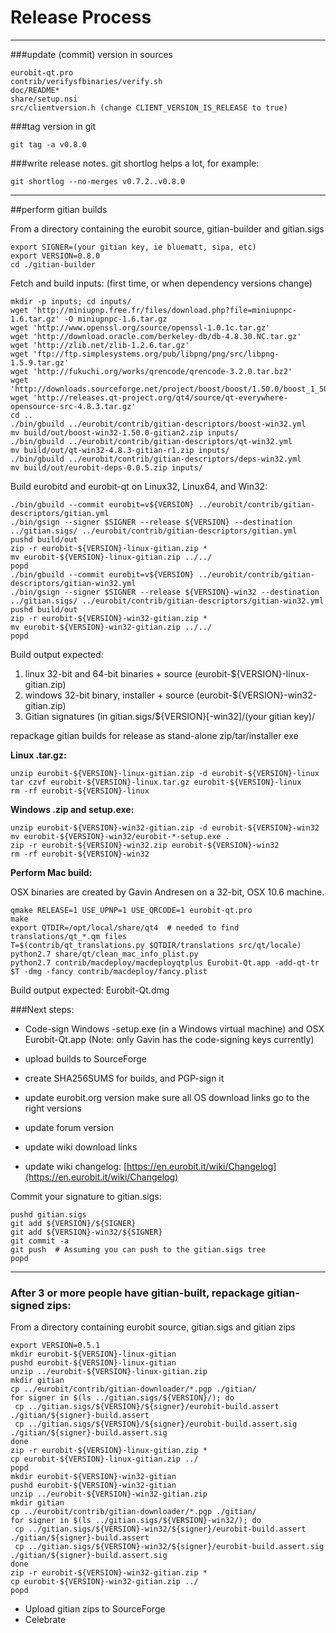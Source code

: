 Release Process
====================

* * *

###update (commit) version in sources


	eurobit-qt.pro
	contrib/verifysfbinaries/verify.sh
	doc/README*
	share/setup.nsi
	src/clientversion.h (change CLIENT_VERSION_IS_RELEASE to true)

###tag version in git

	git tag -a v0.8.0

###write release notes. git shortlog helps a lot, for example:

	git shortlog --no-merges v0.7.2..v0.8.0

* * *

##perform gitian builds

 From a directory containing the eurobit source, gitian-builder and gitian.sigs
  
	export SIGNER=(your gitian key, ie bluematt, sipa, etc)
	export VERSION=0.8.0
	cd ./gitian-builder

 Fetch and build inputs: (first time, or when dependency versions change)

	mkdir -p inputs; cd inputs/
	wget 'http://miniupnp.free.fr/files/download.php?file=miniupnpc-1.6.tar.gz' -O miniupnpc-1.6.tar.gz
	wget 'http://www.openssl.org/source/openssl-1.0.1c.tar.gz'
	wget 'http://download.oracle.com/berkeley-db/db-4.8.30.NC.tar.gz'
	wget 'http://zlib.net/zlib-1.2.6.tar.gz'
	wget 'ftp://ftp.simplesystems.org/pub/libpng/png/src/libpng-1.5.9.tar.gz'
	wget 'http://fukuchi.org/works/qrencode/qrencode-3.2.0.tar.bz2'
	wget 'http://downloads.sourceforge.net/project/boost/boost/1.50.0/boost_1_50_0.tar.bz2'
	wget 'http://releases.qt-project.org/qt4/source/qt-everywhere-opensource-src-4.8.3.tar.gz'
	cd ..
	./bin/gbuild ../eurobit/contrib/gitian-descriptors/boost-win32.yml
	mv build/out/boost-win32-1.50.0-gitian2.zip inputs/
	./bin/gbuild ../eurobit/contrib/gitian-descriptors/qt-win32.yml
	mv build/out/qt-win32-4.8.3-gitian-r1.zip inputs/
	./bin/gbuild ../eurobit/contrib/gitian-descriptors/deps-win32.yml
	mv build/out/eurobit-deps-0.0.5.zip inputs/

 Build eurobitd and eurobit-qt on Linux32, Linux64, and Win32:
  
	./bin/gbuild --commit eurobit=v${VERSION} ../eurobit/contrib/gitian-descriptors/gitian.yml
	./bin/gsign --signer $SIGNER --release ${VERSION} --destination ../gitian.sigs/ ../eurobit/contrib/gitian-descriptors/gitian.yml
	pushd build/out
	zip -r eurobit-${VERSION}-linux-gitian.zip *
	mv eurobit-${VERSION}-linux-gitian.zip ../../
	popd
	./bin/gbuild --commit eurobit=v${VERSION} ../eurobit/contrib/gitian-descriptors/gitian-win32.yml
	./bin/gsign --signer $SIGNER --release ${VERSION}-win32 --destination ../gitian.sigs/ ../eurobit/contrib/gitian-descriptors/gitian-win32.yml
	pushd build/out
	zip -r eurobit-${VERSION}-win32-gitian.zip *
	mv eurobit-${VERSION}-win32-gitian.zip ../../
	popd

  Build output expected:

  1. linux 32-bit and 64-bit binaries + source (eurobit-${VERSION}-linux-gitian.zip)
  2. windows 32-bit binary, installer + source (eurobit-${VERSION}-win32-gitian.zip)
  3. Gitian signatures (in gitian.sigs/${VERSION}[-win32]/(your gitian key)/

repackage gitian builds for release as stand-alone zip/tar/installer exe

**Linux .tar.gz:**

	unzip eurobit-${VERSION}-linux-gitian.zip -d eurobit-${VERSION}-linux
	tar czvf eurobit-${VERSION}-linux.tar.gz eurobit-${VERSION}-linux
	rm -rf eurobit-${VERSION}-linux

**Windows .zip and setup.exe:**

	unzip eurobit-${VERSION}-win32-gitian.zip -d eurobit-${VERSION}-win32
	mv eurobit-${VERSION}-win32/eurobit-*-setup.exe .
	zip -r eurobit-${VERSION}-win32.zip eurobit-${VERSION}-win32
	rm -rf eurobit-${VERSION}-win32

**Perform Mac build:**

  OSX binaries are created by Gavin Andresen on a 32-bit, OSX 10.6 machine.

	qmake RELEASE=1 USE_UPNP=1 USE_QRCODE=1 eurobit-qt.pro
	make
	export QTDIR=/opt/local/share/qt4  # needed to find translations/qt_*.qm files
	T=$(contrib/qt_translations.py $QTDIR/translations src/qt/locale)
	python2.7 share/qt/clean_mac_info_plist.py
	python2.7 contrib/macdeploy/macdeployqtplus Eurobit-Qt.app -add-qt-tr $T -dmg -fancy contrib/macdeploy/fancy.plist

 Build output expected: Eurobit-Qt.dmg

###Next steps:

* Code-sign Windows -setup.exe (in a Windows virtual machine) and
  OSX Eurobit-Qt.app (Note: only Gavin has the code-signing keys currently)

* upload builds to SourceForge

* create SHA256SUMS for builds, and PGP-sign it

* update eurobit.org version
  make sure all OS download links go to the right versions

* update forum version

* update wiki download links

* update wiki changelog: [https://en.eurobit.it/wiki/Changelog](https://en.eurobit.it/wiki/Changelog)

Commit your signature to gitian.sigs:

	pushd gitian.sigs
	git add ${VERSION}/${SIGNER}
	git add ${VERSION}-win32/${SIGNER}
	git commit -a
	git push  # Assuming you can push to the gitian.sigs tree
	popd

-------------------------------------------------------------------------

### After 3 or more people have gitian-built, repackage gitian-signed zips:

From a directory containing eurobit source, gitian.sigs and gitian zips

	export VERSION=0.5.1
	mkdir eurobit-${VERSION}-linux-gitian
	pushd eurobit-${VERSION}-linux-gitian
	unzip ../eurobit-${VERSION}-linux-gitian.zip
	mkdir gitian
	cp ../eurobit/contrib/gitian-downloader/*.pgp ./gitian/
	for signer in $(ls ../gitian.sigs/${VERSION}/); do
	 cp ../gitian.sigs/${VERSION}/${signer}/eurobit-build.assert ./gitian/${signer}-build.assert
	 cp ../gitian.sigs/${VERSION}/${signer}/eurobit-build.assert.sig ./gitian/${signer}-build.assert.sig
	done
	zip -r eurobit-${VERSION}-linux-gitian.zip *
	cp eurobit-${VERSION}-linux-gitian.zip ../
	popd
	mkdir eurobit-${VERSION}-win32-gitian
	pushd eurobit-${VERSION}-win32-gitian
	unzip ../eurobit-${VERSION}-win32-gitian.zip
	mkdir gitian
	cp ../eurobit/contrib/gitian-downloader/*.pgp ./gitian/
	for signer in $(ls ../gitian.sigs/${VERSION}-win32/); do
	 cp ../gitian.sigs/${VERSION}-win32/${signer}/eurobit-build.assert ./gitian/${signer}-build.assert
	 cp ../gitian.sigs/${VERSION}-win32/${signer}/eurobit-build.assert.sig ./gitian/${signer}-build.assert.sig
	done
	zip -r eurobit-${VERSION}-win32-gitian.zip *
	cp eurobit-${VERSION}-win32-gitian.zip ../
	popd

- Upload gitian zips to SourceForge
- Celebrate 

